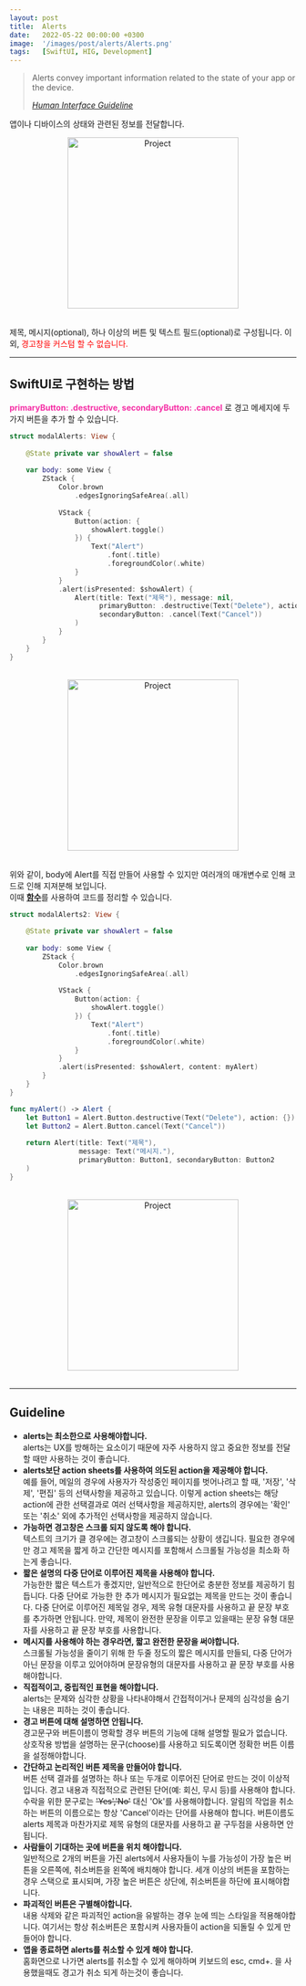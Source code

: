 ```yaml
---
layout: post
title:  Alerts
date:   2022-05-22 00:00:00 +0300
image:  '/images/post/alerts/Alerts.png'
tags:   [SwiftUI, HIG, Development]
---
```

> Alerts convey important information related to the state of your app or the device.
>
> <cite><a href="https://papago.naver.net/website?locale=ko&source=en&target=ko&url=https%3A%2F%2Fdeveloper.apple.com%2Fdesign%2Fhuman-interface-guidelines%2Fios%2Fviews%2Falerts%2F" target="_blank">Human Interface Guideline</a></cite>

앱이나 디바이스의 상태와 관련된 정보를 전달합니다.

<center><img src="/images/post/alerts/Alerts.png" width="300" alt="Project"></center> <br/>

제목, 메시지(optional), 하나 이상의 버튼 및 텍스트 필드(optional)로 구성됩니다. 이외, <span style="color: red">경고창을 커스텀 할 수 없습니다.</span>

***

## SwiftUI로 구현하는 방법
<b style="color: #F52FA5">primaryButton: .destructive, secondaryButton: .cancel</b> 로 경고 메세지에 두가지 버튼을 추가 할 수 있습니다.

```swift
struct modalAlerts: View {
    
    @State private var showAlert = false
    
    var body: some View {
        ZStack {
            Color.brown
                .edgesIgnoringSafeArea(.all)
            
            VStack {
                Button(action: {
                    showAlert.toggle()
                }) {
                    Text("Alert")
                        .font(.title)
                        .foregroundColor(.white)
                }
            }
            .alert(isPresented: $showAlert) {
                Alert(title: Text("제목"), message: nil,
                      primaryButton: .destructive(Text("Delete"), action: {}),
                      secondaryButton: .cancel(Text("Cancel"))
                )
            }
        }
    }
}

```
<br/>
<center><img src="/images/post/alerts/alert1.gif" width="300" alt="Project"></center> <br/>

위와 같이, body에 Alert를 직접 만들어 사용할 수 있지만 여러개의 매개변수로 인해 코드로 인해 지져분해 보입니다. <br/>
이때 <a href="/blog/function"><b>함수</b></a>를 사용하여 코드를 정리할 수 있습니다.

```swift
struct modalAlerts2: View {
    
    @State private var showAlert = false
    
    var body: some View {
        ZStack {
            Color.brown
                .edgesIgnoringSafeArea(.all)
            
            VStack {
                Button(action: {
                    showAlert.toggle()
                }) {
                    Text("Alert")
                        .font(.title)
                        .foregroundColor(.white)
                }
            }
            .alert(isPresented: $showAlert, content: myAlert)
        }
    }
}

func myAlert() -> Alert {
    let Button1 = Alert.Button.destructive(Text("Delete"), action: {})
    let Button2 = Alert.Button.cancel(Text("Cancel"))
    
    return Alert(title: Text("제목"),
                 message: Text("메시지."),
                 primaryButton: Button1, secondaryButton: Button2
    )
}
```
<br/>
<center><img src="/images/post/alerts/alert2.gif" width="300" alt="Project"></center> <br/>

***

## Guideline
- <b>alerts는 최소한으로 사용해야합니다.</b> <br/>
alerts는 UX를 방해하는 요소이기 때문에 자주 사용하지 않고 중요한 정보를 전달할 때만 사용하는 것이 좋습니다.
- <b>alerts보단 action sheets를 사용하여 의도된 action을 제공해야 합니다.</b> <br/>
예를 들어, 메일의 경우에 사용자가 작성중인 페이지를 벗어나려고 할 때, '저장', '삭제', '편집' 등의 선택사항을 제공하고 있습니다. 이렇게 action sheets는 해당 action에 관한 선택결과로 여러 선택사항을 제공하지만, alerts의 경우에는 '확인' 또는 '취소' 외에 추가적인 선택사항을 제공하지 않습니다.
- <b>가능하면 경고창은 스크롤 되지 않도록 해야 합니다.</b> <br/>
텍스트의 크기가 클 경우에는 경고창이 스크롤되는 상황이 생깁니다. 필요한 경우에만 경고 제목을 짧게 하고 간단한 메시지를 포함해서 스크롤될 가능성을 최소화 하는게 좋습니다.
- <b>짧은 설명의 다중 단어로 이루어진 제목을 사용해야 합니다.</b> <br/>
가능한한 짧은 텍스트가 좋겠지만, 일반적으로 한단어로 충분한 정보를 제공하기 힘듭니다. 다중 단어로 가능한 한 추가 메시지가 필요없는 제목을 만드는 것이 좋습니다. 다중 단어로 이루어진 제목일 경우, 제목 유형 대문자를 사용하고 끝 문장 부호를 추가하면 안됩니다. 만약, 제목이 완전한 문장을 이루고 있을때는 문장 유형 대문자를 사용하고 끝 문장 부호를 사용합니다.
- <b>메시지를 사용해야 하는 경우라면, 짧고 완전한 문장을 써야합니다.</b> <br/>
스크롤될 가능성을 줄이기 위해 한 두줄 정도의 짧은 메시지를 만들되, 다중 단어가 아닌 문장을 이루고 있어야하며 문장유형의 대문자를 사용하고 끝 문장 부호를 사용해야합니다.
- <b>직접적이고, 중립적인 표현을 해야합니다.</b> <br/>
alerts는 문제와 심각한 상황을 나타내야해서 간접적이거나 문제의 심각성을 숨기는 내용은 피하는 것이 좋습니다.
- <b>경고 버튼에 대해 설명하면 안됩니다.</b> <br/>
경고문구와 버튼이름이 명확할 경우 버튼의 기능에 대해 설명할 필요가 없습니다. 상호작용 방법을 설명하는 문구(choose)를 사용하고 되도록이면 정확한 버튼 이름을 설정해야합니다.
- <b>간단하고 논리적인 버튼 제목을 만들어야 합니다.</b> <br/>
버튼 선택 결과를 설명하는 하나 또는 두개로 이루어진 단어로 만드는 것이 이상적입니다. 경고 내용과 직접적으로 관련된 단어(예: 회신, 무시 등)를 사용해야 합니다. 수락을 위한 문구로는 <del>'Yes','No'</del> 대신 'Ok'를 사용해야합니다. 알림의 작업을 취소하는 버튼의 이름으로는 항상 'Cancel'이라는 단어를 사용해야 합니다. 버튼이름도 alerts 제목과 마찬가지로 제목 유형의 대문자를 사용하고 끝 구두점을 사용하면 안됩니다.
- <b>사람들이 기대하는 곳에 버튼을 위치 해야합니다.</b> <br/>
일반적으로 2개의 버튼을 가진 alerts에서 사용자들이 누를 가능성이 가장 높은 버튼을 오른쪽에, 취소버튼을 왼쪽에 배치해야 합니다. 세개 이상의 버튼을 포함하는 경우 스택으로 표시되며, 가장 높은 버튼은 상단에, 취소버튼을 하단에 표시해야합니다.
- <b>파괴적인 버튼은 구별해야합니다.</b> <br/>
내용 삭제와 같은 파괴적인 action을 유발하는 경우 눈에 띄는 스타일을 적용해야합니다. 여기서는 항상 취소버튼은 포함시켜 사용자들이 action을 되돌릴 수 있게 만들어야 합니다.
- <b>앱을 종료하면 alerts를 취소할 수 있게 해야 합니다.</b> <br/>
홈화면으로 나가면 alerts를 취소할 수 있게 해야하며 키보드의 esc, cmd+. 을 사용했을때도 경고가 취소 되게 하는것이 좋습니다.